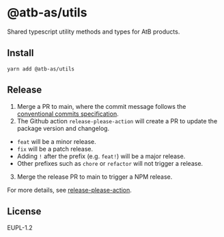 # @atb-as/utils

Shared typescript utility methods and types for AtB products.

## Install

```
yarn add @atb-as/utils
```

## Release

1. Merge a PR to main, where the commit message follows the [conventional commits specification](https://www.conventionalcommits.org/en/v1.0.0/).
2. The Github action `release-please-action` will create a PR to update the package version and changelog.
  - `feat` will be a minor release.
  - `fix` will be a patch release.
  - Adding `!` after the prefix (e.g. `feat!`) will be a major release.
  - Other prefixes such as `chore` or `refactor` will not trigger a release.
3. Merge the release PR to main to trigger a NPM release.

For more details, see [release-please-action](https://github.com/marketplace/actions/release-please-action).

## License

EUPL-1.2
